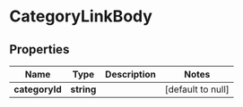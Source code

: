 # CategoryLinkBody

## Properties
Name | Type | Description | Notes
------------ | ------------- | ------------- | -------------
**categoryId** | **string** |  | [default to null]


